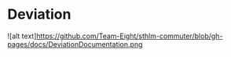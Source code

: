 # Deviation 

![alt text]https://github.com/Team-Eight/sthlm-commuter/blob/gh-pages/docs/DeviationDocumentation.png

